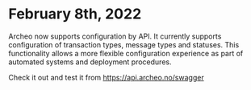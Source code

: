 
# February 8th, 2022

Archeo now supports configuration by API. It currently supports configuration of transaction types, message types and statuses. This functionality allows a more flexible configuration experience as part of automated systems and deployment procedures.

Check it out and test it from <https://api.archeo.no/swagger>